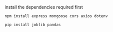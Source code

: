 install the dependencies required first

`npm install express mongoose cors axios dotenv`

`pip install joblib pandas`
